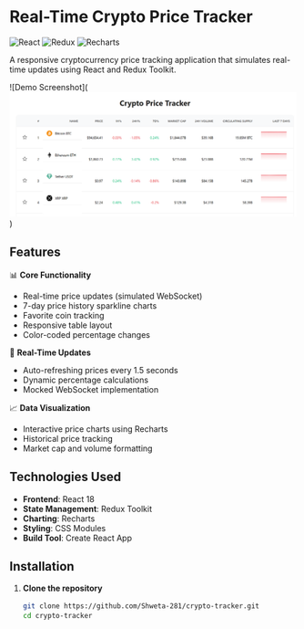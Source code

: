 # Real-Time Crypto Price Tracker

![React](https://img.shields.io/badge/React-18.2.0-blue)
![Redux](https://img.shields.io/badge/Redux_Toolkit-1.9.5-purple)
![Recharts](https://img.shields.io/badge/Recharts-2.4.0-green)

A responsive cryptocurrency price tracking application that simulates real-time updates using React and Redux Toolkit.

![Demo Screenshot](![alt text](image.png))

## Features

📊 **Core Functionality**
- Real-time price updates (simulated WebSocket)
- 7-day price history sparkline charts
- Favorite coin tracking
- Responsive table layout
- Color-coded percentage changes

🔄 **Real-Time Updates**
- Auto-refreshing prices every 1.5 seconds
- Dynamic percentage calculations
- Mocked WebSocket implementation

📈 **Data Visualization**
- Interactive price charts using Recharts
- Historical price tracking
- Market cap and volume formatting

## Technologies Used

- **Frontend**: React 18
- **State Management**: Redux Toolkit
- **Charting**: Recharts
- **Styling**: CSS Modules
- **Build Tool**: Create React App

## Installation

1. **Clone the repository**
   ```bash
   git clone https://github.com/Shweta-281/crypto-tracker.git
   cd crypto-tracker